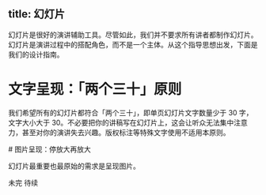 title: 幻灯片
---

幻灯片是很好的演讲辅助工具。尽管如此，我们并不要求所有讲者都制作幻灯片。幻灯片是演讲过程中的搭配角色，而不是一个主体。从这个指导思想出发，下面是我们的设计指南。

# 文字呈现：「两个三十」原则

我们希望所有的幻灯片都符合「两个三十」，即单页幻灯片文字数量少于 30 字，文字大小大于 30。不必要把你的讲稿写在幻灯片上，这会让听众无法集中注意力，甚至对你的演讲失去兴趣。版权标注等特殊文字使用不适用本原则。

# 图片呈现：停放大再放大

幻灯片最重要也最原始的需求是呈现图片。

未完 待续